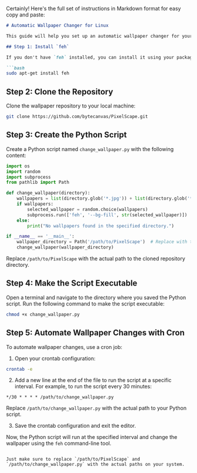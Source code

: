 Certainly! Here's the full set of instructions in Markdown format for easy copy and paste:

```markdown
# Automatic Wallpaper Changer for Linux

This guide will help you set up an automatic wallpaper changer for your Linux system using the `feh` command-line tool and a Python script.

## Step 1: Install `feh`

If you don't have `feh` installed, you can install it using your package manager. For example, on Ubuntu:

```bash
sudo apt-get install feh
```

## Step 2: Clone the Repository

Clone the wallpaper repository to your local machine:

```bash
git clone https://github.com/bytecanvas/PixelScape.git
```

## Step 3: Create the Python Script

Create a Python script named `change_wallpaper.py` with the following content:

```python
import os
import random
import subprocess
from pathlib import Path

def change_wallpaper(directory):
    wallpapers = list(directory.glob('*.jpg')) + list(directory.glob('*.png'))
    if wallpapers:
        selected_wallpaper = random.choice(wallpapers)
        subprocess.run(['feh', '--bg-fill', str(selected_wallpaper)])
    else:
        print("No wallpapers found in the specified directory.")

if __name__ == '__main__':
    wallpaper_directory = Path('/path/to/PixelScape')  # Replace with the actual path
    change_wallpaper(wallpaper_directory)
```

Replace `/path/to/PixelScape` with the actual path to the cloned repository directory.

## Step 4: Make the Script Executable

Open a terminal and navigate to the directory where you saved the Python script. Run the following command to make the script executable:

```bash
chmod +x change_wallpaper.py
```

## Step 5: Automate Wallpaper Changes with Cron

To automate wallpaper changes, use a cron job:

1. Open your crontab configuration:

```bash
crontab -e
```

2. Add a new line at the end of the file to run the script at a specific interval. For example, to run the script every 30 minutes:

```
*/30 * * * * /path/to/change_wallpaper.py
```

Replace `/path/to/change_wallpaper.py` with the actual path to your Python script.

3. Save the crontab configuration and exit the editor.

Now, the Python script will run at the specified interval and change the wallpaper using the `feh` command-line tool.
```

Just make sure to replace `/path/to/PixelScape` and `/path/to/change_wallpaper.py` with the actual paths on your system.
